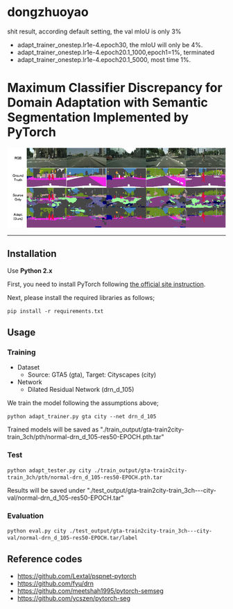 # dongzhuoyao

shit result, according default setting, the val mIoU is only 3%



*  adapt_trainer_onestep.lr1e-4.epoch30, the mIoU will only be 4%.
* adapt_trainer_onestep.lr1e-4.epoch20.1_1000,epoch1=1%, terminated
* adapt_trainer_onestep.lr1e-4.epoch20.1_5000, most time 1%.



# Maximum Classifier Discrepancy for Domain Adaptation with Semantic Segmentation Implemented by PyTorch

<img src='../docs/result_seg.png' width=900/>  

***
## Installation
Use **Python 2.x**

First, you need to install PyTorch following [the official site instruction](http://pytorch.org/).

Next, please install the required libraries as follows;
```
pip install -r requirements.txt
```

## Usage
### Training
- Dataset
    - Source: GTA5 (gta), Target: Cityscapes (city)
- Network
    - Dilated Residual Network (drn_d_105)

We train the model following the assumptions above;
```
python adapt_trainer.py gta city --net drn_d_105
```
Trained models will be saved as "./train_output/gta-train2city-train_3ch/pth/normal-drn_d_105-res50-EPOCH.pth.tar"

### Test
```
python adapt_tester.py city ./train_output/gta-train2city-train_3ch/pth/normal-drn_d_105-res50-EPOCH.pth.tar
```

Results will be saved under "./test_output/gta-train2city-train_3ch---city-val/normal-drn_d_105-res50-EPOCH.tar"

<!-- 
#### CRF postprocessing
To use crf.py, you need to install pydensecrf. (https://github.com/lucasb-eyer/pydensecrf)

```
pip install git+https://github.com/lucasb-eyer/pydensecrf.git
```

After you ran adapt_tester, you can apply crf as follows;

For validation data
```
python crf.py ./outputs/YOUR_MODEL_NAME/prob crf_output --outimg_shape 2048 1024
```

For test data
```
python crf.py ./outputs/YOUR_MODEL_NAME/prob crf_output --outimg_shape 1280 720
```

Optionally you can use raw img as follows;
```
python crf.py outputs/spatial-adapt-g-0.001000-7/prob  outputs/spatial-adapt-g-0.001000-7/label_crf_rawimg --raw_img_indir /data/unagi0/watanabe/DomainAdaptation/Segmentation/VisDA2017/cityscapes_val_imgs
```

#### Visualize with Legend
After you ran adapt_tester, you can apply visualization_with_legend as follows;
```
python visualize_result.py --indir_list outputs/loss-weighted152-test-g-0.001000-k4-7/label/ outputs/psp04-test-g-0.001000-k4-9/label/ outputs/spatial-resnet101-testdata-g-0.001000-k4-11/label/ outputs/psp-test-g-0.001000-k4-28/label/ outputs/loss-weighted152-test-g-0.001000-k4-14/label --outdir merged
```
![](_static/vis_with_legend.png)

Results will be saved under "./outputs/YOUR_MODEL_NAME/vis_with_legend".
-->


### Evaluation
```
python eval.py city ./test_output/gta-train2city-train_3ch---city-val/normal-drn_d_105-res50-EPOCH.tar/label
```

## Reference codes
- https://github.com/Lextal/pspnet-pytorch
- https://github.com/fyu/drn
- https://github.com/meetshah1995/pytorch-semseg
- https://github.com/ycszen/pytorch-seg
